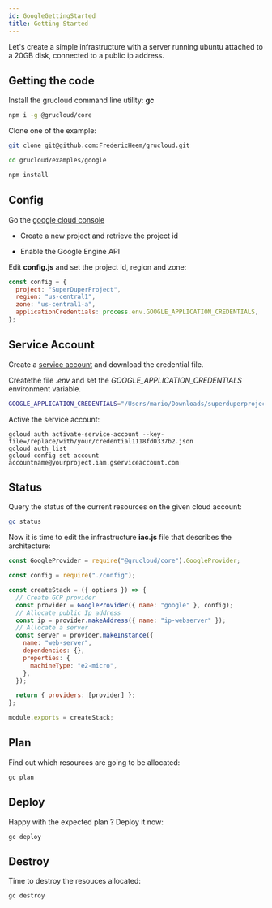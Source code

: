 ```yaml
---
id: GoogleGettingStarted
title: Getting Started
---
```


Let's create a simple infrastructure with a server running ubuntu attached to a 20GB disk, connected to a public ip address.

## Getting the code

Install the grucloud command line utility: **gc**

```bash
npm i -g @grucloud/core
```

Clone one of the example:

```bash
git clone git@github.com:FredericHeem/grucloud.git
```

```bash
cd grucloud/examples/google
```

```bash
npm install
```

## Config

Go the [google cloud console](https://console.cloud.google.com/home/dashboard)

- Create a new project and retrieve the project id

- Enable the Google Engine API

Edit **config.js** and set the project id, region and zone:

```js
const config = {
  project: "SuperDuperProject",
  region: "us-central1",
  zone: "us-central1-a",
  applicationCredentials: process.env.GOOGLE_APPLICATION_CREDENTIALS,
};
```

## Service Account

Create a [service account](https://cloud.google.com/iam/docs/creating-managing-service-accounts) and download the credential file.

Createthe file _.env_ and set the _GOOGLE_APPLICATION_CREDENTIALS_ environment variable.

```bash
GOOGLE_APPLICATION_CREDENTIALS="/Users/mario/Downloads/superduperproject-605f4eb1b929.json"
```

Active the service account:

    gcloud auth activate-service-account --key-file=/replace/with/your/credential1118fd0337b2.json
    gcloud auth list
    gcloud config set account accountname@yourproject.iam.gserviceaccount.com

## Status

Query the status of the current resources on the given cloud account:

```bash
gc status
```

Now it is time to edit the infrastructure **iac.js** file that describes the architecture:

```js
const GoogleProvider = require("@grucloud/core").GoogleProvider;

const config = require("./config");

const createStack = ({ options }) => {
  // Create GCP provider
  const provider = GoogleProvider({ name: "google" }, config);
  // Allocate public Ip address
  const ip = provider.makeAddress({ name: "ip-webserver" });
  // Allocate a server
  const server = provider.makeInstance({
    name: "web-server",
    dependencies: {},
    properties: {
      machineType: "e2-micro",
    },
  });

  return { providers: [provider] };
};

module.exports = createStack;
```

## Plan

Find out which resources are going to be allocated:

    gc plan

## Deploy

Happy with the expected plan ? Deploy it now:

    gc deploy

## Destroy

Time to destroy the resouces allocated:

    gc destroy
